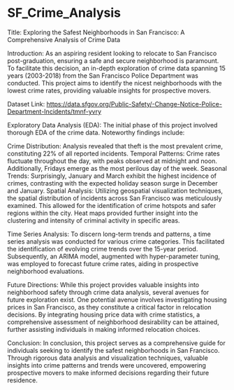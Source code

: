 # SF_Crime_Analysis

Title: Exploring the Safest Neighborhoods in San Francisco: A Comprehensive Analysis of Crime Data

Introduction:
As an aspiring resident looking to relocate to San Francisco post-graduation, ensuring a safe and secure neighborhood is paramount. To facilitate this decision, an in-depth exploration of crime data spanning 15 years (2003-2018) from the San Francisco Police Department was conducted. This project aims to identify the nicest neighborhoods with the lowest crime rates, providing valuable insights for prospective movers.

Dataset Link: https://data.sfgov.org/Public-Safety/-Change-Notice-Police-Department-Incidents/tmnf-yvry

Exploratory Data Analysis (EDA):
The initial phase of this project involved thorough EDA of the crime data. Noteworthy findings include:

Crime Distribution: Analysis revealed that theft is the most prevalent crime, constituting 22% of all reported incidents.
Temporal Patterns: Crime rates fluctuate throughout the day, with peaks observed at midnight and noon. Additionally, Fridays emerge as the most perilous day of the week.
Seasonal Trends: Surprisingly, January and March exhibit the highest incidence of crimes, contrasting with the expected holiday season surge in December and January.
Spatial Analysis:
Utilizing geospatial visualization techniques, the spatial distribution of incidents across San Francisco was meticulously examined. This allowed for the identification of crime hotspots and safer regions within the city. Heat maps provided further insight into the clustering and intensity of criminal activity in specific areas.

Time Series Analysis:
To discern long-term trends and patterns, a time series analysis was conducted for various crime categories. This facilitated the identification of evolving crime trends over the 15-year period. Subsequently, an ARIMA model, augmented with hyper-parameter tuning, was employed to forecast future crime rates, aiding in prospective neighborhood evaluations.

Future Directions:
While this project provides valuable insights into neighborhood safety through crime data analysis, several avenues for future exploration exist. One potential avenue involves investigating housing prices in San Francisco, as they constitute a critical factor in relocation decisions. By integrating housing price data with crime statistics, a comprehensive assessment of neighborhood desirability can be attained, further assisting individuals in making informed relocation choices.

Conclusion:
In conclusion, this project serves as a comprehensive guide for individuals seeking to identify the safest neighborhoods in San Francisco. Through rigorous data analysis and visualization techniques, valuable insights into crime patterns and trends were uncovered, empowering prospective movers to make informed decisions regarding their future residence.